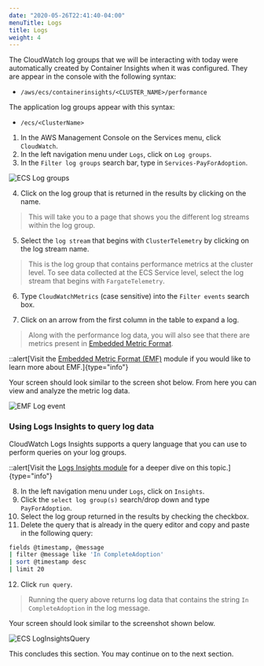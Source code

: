 ```yaml
---
date: "2020-05-26T22:41:40-04:00"
menuTitle: Logs
title: Logs
weight: 4
---
```


The CloudWatch log groups that we will be interacting with today were automatically created by Container Insights when it was configured. They are appear in the console with the following syntax:

- `/aws/ecs/containerinsights/<CLUSTER_NAME>/performance`

The application log groups appear with this syntax:
- `/ecs/<ClusterName>`

1. In the AWS Management Console on the Services menu, click `CloudWatch`.
2. In the left navigation menu under `Logs`, click on `Log groups`.
3. In the `Filter log groups` search bar, type in `Services-PayForAdoption`.

![ECS Log groups](/images/containerinsights/ecs7.png?classes=shadow)

4. Click on the log group that is returned in the results by clicking on the name.

> This will take you to a page that shows you the different log streams within the log group.

5. Select the `log stream` that begins with `ClusterTelemetry` by clicking on the log stream name.

> This is the log group that contains performance metrics at the cluster level. To see data collected at the ECS Service level, select the log stream that begins with `FargateTelemetry`. 

6. Type `CloudWatchMetrics` (case sensitive) into the `Filter events` search box.

7. Click on an arrow from the first column in the table to expand a log.

> Along with the performance log data, you will also see that there are metrics present in [Embedded Metric Format](https://docs.aws.amazon.com/AmazonCloudWatch/latest/monitoring/CloudWatch_Embedded_Metric_Format_Specification.html). 

::alert[Visit the [Embedded Metric Format (EMF)](/emf) module if you would like to learn more about EMF.]{type="info"}

 Your screen should look similar to the screen shot below. From here you can view and analyze the metric log data.

![EMF Log event](/images/containerinsights/ecs8.png?classes=shadow)

### Using Logs Insights to query log data

CloudWatch Logs Insights supports a query language that you can use to perform queries on your log groups.

::alert[Visit the [Logs Insights module](/logsinsights) for a deeper dive on this topic.]{type="info"}

8. In the left navigation menu under `Logs`, click on `Insights`.
9. Click the `select log group(s)` search/drop down and type `PayForAdoption`.
10. Select the log group returned in the results by checking the checkbox.
11. Delete the query that is already in the query editor and copy and paste in the following query:

```bash
fields @timestamp, @message
| filter @message like 'In CompleteAdoption'
| sort @timestamp desc
| limit 20
```

12. Click `run query`.

> Running the query above returns log data that contains the string `In CompleteAdoption` in the log message.

Your screen should look similar to the screenshot shown below.

![ECS LogInsightsQuery](/images/containerinsights/ecs9.png?classes=shadow)

This concludes this section. You may continue on to the next section.
